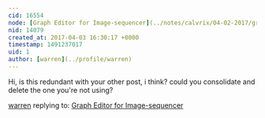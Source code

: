```yaml
---
cid: 16554
node: [Graph Editor for Image-sequencer](../notes/calvrix/04-02-2017/graph-editor-for-image-sequencer)
nid: 14079
created_at: 2017-04-03 16:30:17 +0000
timestamp: 1491237017
uid: 1
author: [warren](../profile/warren)
---
```


Hi, is this redundant with your other post, i think? could you consolidate and delete the one you're not using?

[warren](../profile/warren) replying to: [Graph Editor for Image-sequencer](../notes/calvrix/04-02-2017/graph-editor-for-image-sequencer)

